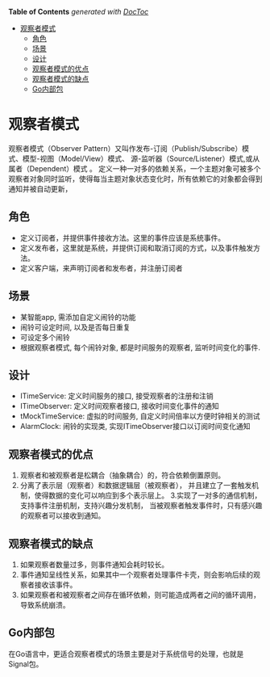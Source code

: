 <!-- START doctoc generated TOC please keep comment here to allow auto update -->
<!-- DON'T EDIT THIS SECTION, INSTEAD RE-RUN doctoc TO UPDATE -->
**Table of Contents**  *generated with [DocToc](https://github.com/thlorenz/doctoc)*

- [观察者模式](#%E8%A7%82%E5%AF%9F%E8%80%85%E6%A8%A1%E5%BC%8F)
  - [角色](#%E8%A7%92%E8%89%B2)
  - [场景](#%E5%9C%BA%E6%99%AF)
  - [设计](#%E8%AE%BE%E8%AE%A1)
  - [观察者模式的优点](#%E8%A7%82%E5%AF%9F%E8%80%85%E6%A8%A1%E5%BC%8F%E7%9A%84%E4%BC%98%E7%82%B9)
  - [观察者模式的缺点](#%E8%A7%82%E5%AF%9F%E8%80%85%E6%A8%A1%E5%BC%8F%E7%9A%84%E7%BC%BA%E7%82%B9)
  - [Go内部包](#go%E5%86%85%E9%83%A8%E5%8C%85)

<!-- END doctoc generated TOC please keep comment here to allow auto update -->

# 观察者模式

观察者模式（Observer Pattern）又叫作发布-订阅（Publish/Subscribe）模式、模型-视图（Model/View）模式、
源-监听器（Source/Listener）模式,或从属者（Dependent）模式 。
定义一种一对多的依赖关系，一个主题对象可被多个观察者对象同时监听，使得每当主题对象状态变化时，所有依赖它的对象都会得到通知并被自动更新，

## 角色
- 定义订阅者，并提供事件接收方法。这里的事件应该是系统事件。
- 定义发布者，这里就是系统，并提供订阅和取消订阅的方式，以及事件触发方法。
- 定义客户端，来声明订阅者和发布者，并注册订阅者

## 场景
- 某智能app, 需添加自定义闹铃的功能
- 闹铃可设定时间, 以及是否每日重复
- 可设定多个闹铃
- 根据观察者模式, 每个闹铃对象, 都是时间服务的观察者, 监听时间变化的事件.

## 设计
- ITimeService: 定义时间服务的接口, 接受观察者的注册和注销
- ITimeObserver: 定义时间观察者接口, 接收时间变化事件的通知
- tMockTimeService: 虚拟的时间服务, 自定义时间倍率以方便时钟相关的测试
- AlarmClock: 闹铃的实现类, 实现ITimeObserver接口以订阅时间变化通知

## 观察者模式的优点
1. 观察者和被观察者是松耦合（抽象耦合）的，符合依赖倒置原则。
2. 分离了表示层（观察者）和数据逻辑层（被观察者）， 并且建立了一套触发机制，使得数据的变化可以响应到多个表示层上。
3.实现了一对多的通信机制，支持事件注册机制，支持兴趣分发机制， 当被观察者触发事件时，只有感兴趣的观察者可以接收到通知。

## 观察者模式的缺点
1. 如果观察者数量过多，则事件通知会耗时较长。
2. 事件通知呈线性关系，如果其中一个观察者处理事件卡壳，则会影响后续的观察者接收该事件。
3. 如果观察者和被观察者之间存在循环依赖，则可能造成两者之间的循环调用，导致系统崩溃。


## Go内部包

在Go语言中，更适合观察者模式的场景主要是对于系统信号的处理，也就是Signal包。


